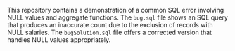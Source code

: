 This repository contains a demonstration of a common SQL error involving NULL values and aggregate functions. The `bug.sql` file shows an SQL query that produces an inaccurate count due to the exclusion of records with NULL salaries.  The `bugSolution.sql` file offers a corrected version that handles NULL values appropriately.